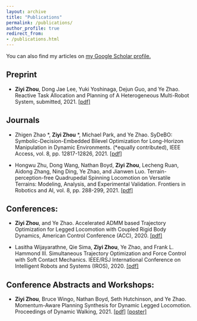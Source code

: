 ```yaml
---
layout: archive
title: "Publications"
permalink: /publications/
author_profile: true
redirect_from:
- /publications.html
---
```


You can also find my articles on <u><a href="{{https://scholar.google.com/citations?user=cnitUIAAAAAJ&hl=en}}">my Google Scholar profile</a>.</u>

## Preprint
- **Ziyi Zhou**, Dong Jae Lee, Yuki Yoshinaga, Dejun Guo, and Ye Zhao. Reactive Task Allocation and Planning of A Heterogeneous Multi-Robot System, submitted, 2021.
[[pdf]](https://arxiv.org/pdf/2110.08436.pdf)

## Journals
- Zhigen Zhao *, **Ziyi Zhou** *, Michael Park, and Ye Zhao. SyDeBO: Symbolic-Decision-Embedded Bilevel Optimization for Long-Horizon Manipulation in Dynamic Environments. (*equally contributed), IEEE Access, vol. 8, pp. 12817-12826, 2021.
[[pdf]](https://ieeexplore.ieee.org/stamp/stamp.jsp?tp=&arnumber=9537786)

- Hongwu Zhu, Dong Wang, Nathan Boyd, **Ziyi Zhou**, Lecheng Ruan, Aidong Zhang, Ning Ding, Ye Zhao, and Jianwen Luo. Terrain-perception-free Quadrupedal Spinning Locomotion on Versatile Terrains: Modeling, Analysis, and Experimental Validation. Frontiers in Robotics and AI, vol. 8, pp. 288-299, 2021.
[[pdf]](http://lab-idar.gatech.edu/wp-content/uploads/Publications/frobt-21-Quadruped_on_versatile_terrains.pdf)

## Conferences:
- **Ziyi Zhou**, and Ye Zhao. Accelerated ADMM based Trajectory Optimization for Legged Locomotion with Coupled Rigid Body Dynamics, American Control Conference (ACC), 2020.
    [[pdf]](http://lab-idar.gatech.edu/wp-content/uploads/Publications/ACC2020_ADMM.pdf)

- Lasitha Wijayarathne, Qie Sima, **Ziyi Zhou**, Ye Zhao, and Frank L. Hammond III. Simultaneous Trajectory Optimization and Force Control with Soft Contact Mechanics. IEEE/RSJ International Conference on Intelligent Robots and Systems (IROS), 2020.
[[pdf]](http://lab-idar.gatech.edu/wp-content/uploads/Publications/IROS20_2301_FI.pdf)



## Conference Abstracts and Workshops:
- **Ziyi Zhou**, Bruce Wingo, Nathan Boyd, Seth Hutchinson, and Ye Zhao. Momentum-Aware Planning Synthesis for Dynamic Legged Locomotion. Proceedings of Dynamic Walking, 2021.
[[pdf]](http://lab-idar.gatech.edu/wp-content/uploads/Publications/DW2021_ADMM.pdf)
[[poster]](http://lab-idar.gatech.edu/wp-content/uploads/Publications/DW_ADMM-scaled.jpeg)